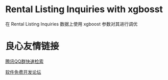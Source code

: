 # Rental Listing Inquiries with xgbosst
在 Rental Listing Inquiries 数据上使用 xgboost 参数对其进行调优

 # 良心友情链接

[腾讯QQ群快速检索](http://u.720life.cn/s/8cf73f7c)

[软件免费开发论坛](http://u.720life.cn/s/bbb01dc0)